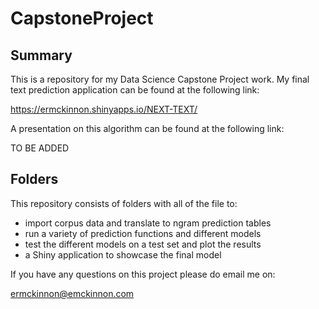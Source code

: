 # CapstoneProject

## Summary
This is a repository for my Data Science Capstone Project work. My final text prediction application can be found at the following link:   

https://ermckinnon.shinyapps.io/NEXT-TEXT/   

A presentation on this algorithm can be found at the following link:

TO BE ADDED

## Folders
This repository consists of folders with all of the file to:

- import corpus data and translate to ngram prediction tables  
- run a variety of prediction functions and different models
- test the different models on a test set and plot the results
- a Shiny application to showcase the final model

If you have any questions on this project please do email me on:   

ermckinnon@emckinnon.com  

